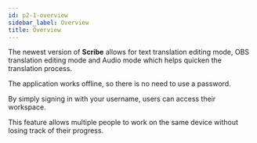 ```yaml
---
id: p2-1-overview
sidebar_label: Overview
title: Overview
---
```


The newest version of **Scribe** allows for text translation editing mode, OBS translation editing mode and Audio mode which helps quicken the translation process.

The application works offline, so there is no need to use a password.

By simply signing in with your username, users can access their workspace.

This feature allows multiple people to work on the same device without losing track of their progress.